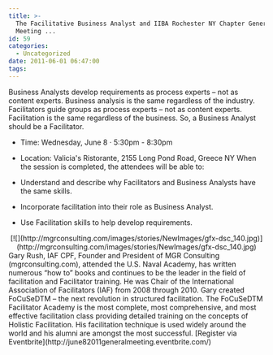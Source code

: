 ```yaml
---
title: >-
  The Facilitative Business Analyst and IIBA Rochester NY Chapter General
  Meeting ...
id: 59
categories:
  - Uncategorized
date: 2011-06-01 06:47:00
tags:
---
```


Business Analysts develop requirements as process experts – not as content experts. Business analysis is the same regardless of the industry. Facilitators guide groups as process experts – not as content experts. Facilitation is the same regardless of the business. So, a Business Analyst should be a Facilitator.

*   Time: Wednesday, June 8 · <span class="dtstart"> 5:30pm</span> - <span class="dtend"> 8:30pm</span>
*   Location: <span class="fn org">Valicia's Ristorante, </span>2155 Long Pond Road, Greece NY
When the session is completed, the attendees will be able to:

*   Understand and describe why Facilitators and Business Analysts have the same skills.
*   Incorporate facilitation into their role as Business Analyst.
*   Use Facilitation skills to help develop requirements.
<div class="separator" style="clear:both;text-align:center;">[![](http://mgrconsulting.com/images/stories/NewImages/gfx-dsc_140.jpg)](http://mgrconsulting.com/images/stories/NewImages/gfx-dsc_140.jpg)</div>
Gary Rush, IAF CPF, Founder and President of MGR Consulting (mgrconsulting.com), attended the U.S. Naval Academy, has written numerous “how to” books and continues to be the leader in the field of facilitation and Facilitator training. He was Chair of the International Association of Facilitators (IAF) from 2008 through 2010.
Gary created FoCuSeDTM – the next revolution in structured facilitation. The FoCuSeDTM Facilitator Academy is the most complete, most comprehensive, and most effective facilitation class providing detailed training on the concepts of Holistic Facilitation. His facilitation technique is used widely around the world and his alumni are amongst the most successful.
[Register via Eventbrite](http://june82011generalmeeting.eventbrite.com/)